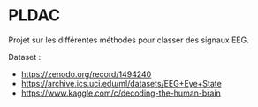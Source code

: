 # PLDAC
Projet sur les différentes méthodes pour classer des signaux EEG.

Dataset :
- https://zenodo.org/record/1494240
- https://archive.ics.uci.edu/ml/datasets/EEG+Eye+State
- https://www.kaggle.com/c/decoding-the-human-brain
